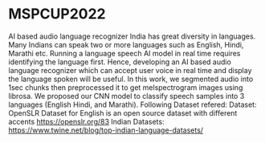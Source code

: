 # MSPCUP2022
AI based audio language recognizer
India has great diversity in languages. Many Indians can speak two or more languages such as English, Hindi, Marathi etc. Running a language speech AI model in real time requires identifying the language first. Hence, developing an AI based audio language recognizer which can accept user voice in real time and display the language spoken will be useful. 
In this work, we segmented audio into 1sec chunks then preprocessed it to get melspectrogram images using librosa. We proposed our CNN model to classify speech samples into 3 languages (English Hindi, and Marathi).
Following Dataset refered: 
Dataset: 
OpenSLR Dataset for English is an open source dataset with different accents
https://openslr.org/83
Indian Datasets: 
https://www.twine.net/blog/top-indian-language-datasets/
